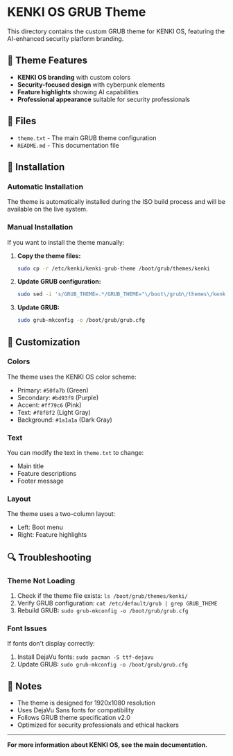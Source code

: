 # KENKI OS GRUB Theme

This directory contains the custom GRUB theme for KENKI OS, featuring the AI-enhanced security platform branding.

## 🎨 Theme Features

- **KENKI OS branding** with custom colors
- **Security-focused design** with cyberpunk elements
- **Feature highlights** showing AI capabilities
- **Professional appearance** suitable for security professionals

## 📁 Files

- `theme.txt` - The main GRUB theme configuration
- `README.md` - This documentation file

## 🔧 Installation

### Automatic Installation
The theme is automatically installed during the ISO build process and will be available on the live system.

### Manual Installation
If you want to install the theme manually:

1. **Copy the theme files:**
   ```bash
   sudo cp -r /etc/kenki/kenki-grub-theme /boot/grub/themes/kenki
   ```

2. **Update GRUB configuration:**
   ```bash
   sudo sed -i 's/GRUB_THEME=.*/GRUB_THEME="\/boot\/grub\/themes\/kenki\/theme.txt"/' /etc/default/grub
   ```

3. **Update GRUB:**
   ```bash
   sudo grub-mkconfig -o /boot/grub/grub.cfg
   ```

## 🎨 Customization

### Colors
The theme uses the KENKI OS color scheme:
- Primary: `#50fa7b` (Green)
- Secondary: `#bd93f9` (Purple)
- Accent: `#ff79c6` (Pink)
- Text: `#f8f8f2` (Light Gray)
- Background: `#1a1a1a` (Dark Gray)

### Text
You can modify the text in `theme.txt` to change:
- Main title
- Feature descriptions
- Footer message

### Layout
The theme uses a two-column layout:
- Left: Boot menu
- Right: Feature highlights

## 🔍 Troubleshooting

### Theme Not Loading
1. Check if the theme file exists: `ls /boot/grub/themes/kenki/`
2. Verify GRUB configuration: `cat /etc/default/grub | grep GRUB_THEME`
3. Rebuild GRUB: `sudo grub-mkconfig -o /boot/grub/grub.cfg`

### Font Issues
If fonts don't display correctly:
1. Install DejaVu fonts: `sudo pacman -S ttf-dejavu`
2. Update GRUB: `sudo grub-mkconfig -o /boot/grub/grub.cfg`

## 📝 Notes

- The theme is designed for 1920x1080 resolution
- Uses DejaVu Sans fonts for compatibility
- Follows GRUB theme specification v2.0
- Optimized for security professionals and ethical hackers

---

**For more information about KENKI OS, see the main documentation.** 
